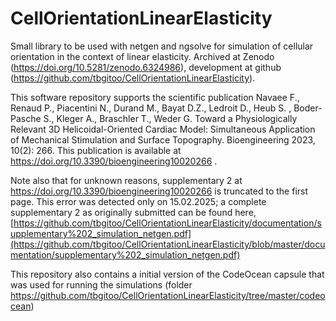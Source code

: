 # CellOrientationLinearElasticity

Small library to be used with netgen and ngsolve for simulation of cellular orientation in the context of linear elasticity. Archived at Zenodo (https://doi.org/10.5281/zenodo.6324986), development at github (https://github.com/tbgitoo/CellOrientationLinearElasticity).

This software repository supports the scientific publication Navaee F., Renaud P., Piacentini N., Durand M., Bayat D.Z., Ledroit D., Heub S. , Boder-Pasche S., Kleger A., Braschler T., Weder G. Toward a Physiologically Relevant 3D Helicoidal-Oriented Cardiac Model: Simultaneous Application of Mechanical Stimulation and Surface Topography. Bioengineering 2023, 10(2): 266. This publication is available at https://doi.org/10.3390/bioengineering10020266 .

Note also that for unknown reasons, supplementary 2 at https://doi.org/10.3390/bioengineering10020266 is truncated to the first page. This error was detected only on 15.02.2025; a complete supplementary 2 as originally submitted can be found here, [https://github.com/tbgitoo/CellOrientationLinearElasticity/documentation/supplementary%202_simulation_netgen.pdf](https://github.com/tbgitoo/CellOrientationLinearElasticity/blob/master/documentation/supplementary%202_simulation_netgen.pdf) 

This repository also contains a initial version of the CodeOcean capsule that was used for running the simulations (folder https://github.com/tbgitoo/CellOrientationLinearElasticity/tree/master/codeocean)
